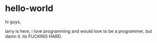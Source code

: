 # hello-world

hi guys,

larry is here, i love programming and would love to be a programmer, but damn it. its FUCKING HARD.
